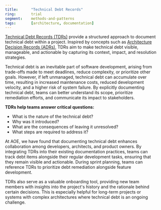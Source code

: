 ```yaml
---
title:      "Technical Debt Records"
ring:       trial
segment:    methods-and-patterns
tags:       [architecture, documentation]
---
```


[Technical Debt Records (TDRs)](https://github.com/ms1963/TechnicalDebtRecords/) provide a structured approach to document technical debt within a project. Inspired by concepts such as [Architecture Decision Records (ADRs)](/methods-and-patterns/adr/), TDRs aim to make technical debt visible, manageable, and actionable by capturing its context, impact, and resolution strategies.

Technical debt is an inevitable part of software development, arising from trade-offs made to meet deadlines, reduce complexity, or prioritize other goals. However, if left unmanaged, technical debt can accumulate over time, resulting in increased maintenance costs, reduced development velocity, and a higher risk of system failure. By explicitly documenting technical debt, teams can better understand its scope, prioritize remediation efforts, and communicate its impact to stakeholders.

**TDRs help teams answer critical questions:**
- What is the nature of the technical debt?
- Why was it introduced?
- What are the consequences of leaving it unresolved?
- What steps are required to address it?

At AOE, we have found that documenting technical debt enhances collaboration among developers, architects, and product owners. By integrating TDRs into their existing documentation practices, teams can track debt items alongside their regular development tasks, ensuring that they remain visible and actionable. During sprint planning, teams can reference TDRs to prioritize debt remediation alongside feature development.

TDRs also serve as a valuable onboarding tool, providing new team members with insights into the project's history and the rationale behind certain decisions. This is especially helpful for long-term projects or systems with complex architectures where technical debt is an ongoing challenge.
